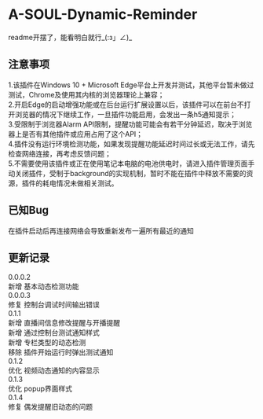 # A-SOUL-Dynamic-Reminder
readme开摆了，能看明白就行_(:з」∠)_  

## 注意事项  
1.该插件在Windows 10 + Microsoft Edge平台上开发并测试，其他平台暂未做过测试，Chrome及使用其内核的浏览器理论上兼容；  
2.开启Edge的启动增强功能或在后台运行扩展设置以后，该插件可以在前台不打开浏览器的情况下继续工作，一旦插件功能启用，会发出一条h5通知提示；  
3.受限制于浏览器Alarm API限制，提醒功能可能会有若干分钟延迟，取决于浏览器上是否有其他插件或应用占用了这个API；  
4.插件没有运行环境检测功能，如果发现提醒功能延迟时间过长或无法工作，请先检查网络连接，再考虑反馈问题；  
5.不需要使用该插件或正在使用笔记本电脑的电池供电时，请进入插件管理页面手动关闭插件，受制于background的实现机制，暂时不能在插件中释放不需要的资源，插件的耗电情况未做相关测试。

## 已知Bug  
在插件启动后再连接网络会导致重新发布一遍所有最近的通知  

## 更新记录
0.0.0.2  
新增 基本动态检测功能  
0.0.0.3  
修复 控制台调试时间输出错误  
0.1.1  
新增 直播间信息修改提醒与开播提醒  
新增 通过控制台测试通知样式  
新增 专栏类型的动态检测  
移除 插件开始运行时弹出测试通知  
0.1.2  
优化 视频动态通知的内容显示  
0.1.3  
优化 popup界面样式  
0.1.4  
修复 偶发提醒旧动态的问题  
